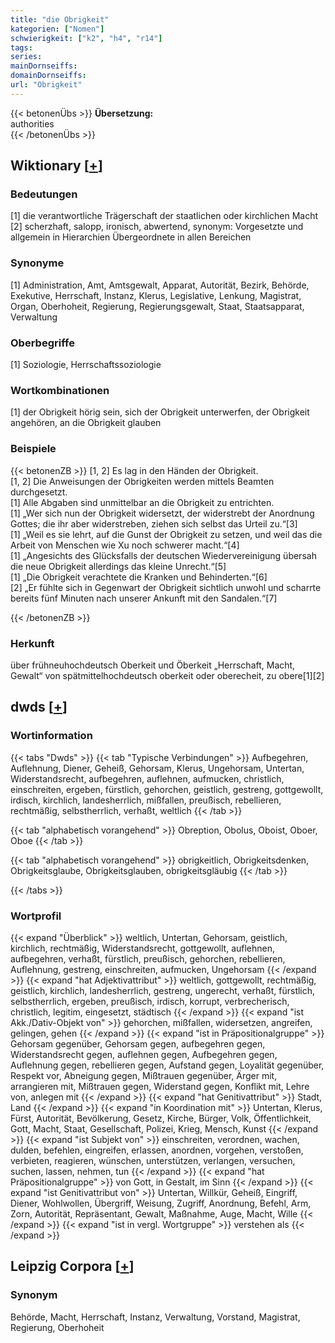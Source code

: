 ```yaml
---
title: "die Obrigkeit"
kategorien: ["Nomen"]
schwierigkeit: ["k2", "h4", "r14"]
tags:
series:
mainDornseiffs:
domainDornseiffs:
url: "Obrigkeit"
---
```


{{< betonenÜbs >}}
**Übersetzung:**  
authorities  
{{< /betonenÜbs >}}

## Wiktionary [[+](https://de.wiktionary.org/wiki/Obrigkeit)]

### Bedeutungen
[1] die verantwortliche Trägerschaft der staatlichen oder kirchlichen Macht  
[2] scherzhaft, salopp, ironisch, abwertend, synonym: Vorgesetzte und allgemein in Hierarchien Übergeordnete in allen Bereichen  

### Synonyme
[1] Administration, Amt, Amtsgewalt, Apparat, Autorität, Bezirk, Behörde, Exekutive, Herrschaft, Instanz, Klerus, Legislative, Lenkung, Magistrat, Organ, Oberhoheit, Regierung, Regierungsgewalt, Staat, Staatsapparat, Verwaltung  

### Oberbegriffe
[1] Soziologie, Herrschaftssoziologie  

### Wortkombinationen
[1] der Obrigkeit hörig sein, sich der Obrigkeit unterwerfen, der Obrigkeit angehören, an die Obrigkeit glauben  

### Beispiele
{{< betonenZB >}}
[1, 2] Es lag in den Händen der Obrigkeit.  
[1, 2] Die Anweisungen der Obrigkeiten werden mittels Beamten durchgesetzt.  
[1] Alle Abgaben sind unmittelbar an die Obrigkeit zu entrichten.  
[1] „Wer sich nun der Obrigkeit widersetzt, der widerstrebt der Anordnung Gottes; die ihr aber widerstreben, ziehen sich selbst das Urteil zu.“[3]  
[1] „Weil es sie lehrt, auf die Gunst der Obrigkeit zu setzen, und weil das die Arbeit von Menschen wie Xu noch schwerer macht.“[4]  
[1] „Angesichts des Glücksfalls der deutschen Wiedervereinigung übersah die neue Obrigkeit allerdings das kleine Unrecht.“[5]  
[1] „Die Obrigkeit verachtete die Kranken und Behinderten.“[6]  
[2] „Er fühlte sich in Gegenwart der Obrigkeit sichtlich unwohl und scharrte bereits fünf Minuten nach unserer Ankunft mit den Sandalen.“[7]  

{{< /betonenZB >}}
### Herkunft
über frühneuhochdeutsch Oberkeit und Öberkeit „Herrschaft, Macht, Gewalt“ von spätmittelhochdeutsch oberkeit oder oberecheit, zu obere[1][2]  



## dwds [[+](https://www.dwds.de/wb/Obrigkeit)]

### Wortinformation
{{< tabs "Dwds" >}}
{{< tab "Typische Verbindungen" >}}
Aufbegehren, Auflehnung, Diener, Geheiß, Gehorsam, Klerus, Ungehorsam, Untertan, Widerstandsrecht, aufbegehren, auflehnen, aufmucken, christlich, einschreiten, ergeben, fürstlich, gehorchen, geistlich, gestreng, gottgewollt, irdisch, kirchlich, landesherrlich, mißfallen, preußisch, rebellieren, rechtmäßig, selbstherrlich, verhaßt, weltlich
{{< /tab >}}

{{< tab "alphabetisch vorangehend" >}}
Obreption, Obolus, Oboist, Oboer, Oboe
{{< /tab >}}

{{< tab "alphabetisch vorangehend" >}}
obrigkeitlich, Obrigkeitsdenken, Obrigkeitsglaube, Obrigkeitsglauben, obrigkeitsgläubig
{{< /tab >}}

{{< /tabs >}}

### Wortprofil
{{< expand "Überblick" >}} weltlich, Untertan, Gehorsam, geistlich, kirchlich, rechtmäßig, Widerstandsrecht, gottgewollt, auflehnen, aufbegehren, verhaßt, fürstlich, preußisch, gehorchen, rebellieren, Auflehnung, gestreng, einschreiten, aufmucken, Ungehorsam {{< /expand >}}
{{< expand "hat Adjektivattribut" >}} weltlich, gottgewollt, rechtmäßig, geistlich, kirchlich, landesherrlich, gestreng, ungerecht, verhaßt, fürstlich, selbstherrlich, ergeben, preußisch, irdisch, korrupt, verbrecherisch, christlich, legitim, eingesetzt, städtisch {{< /expand >}}
{{< expand "ist Akk./Dativ-Objekt von" >}} gehorchen, mißfallen, widersetzen, angreifen, gelingen, gehen {{< /expand >}}
{{< expand "ist in Präpositionalgruppe" >}} Gehorsam gegenüber, Gehorsam gegen, aufbegehren gegen, Widerstandsrecht gegen, auflehnen gegen, Aufbegehren gegen, Auflehnung gegen, rebellieren gegen, Aufstand gegen, Loyalität gegenüber, Respekt vor, Abneigung gegen, Mißtrauen gegenüber, Ärger mit, arrangieren mit, Mißtrauen gegen, Widerstand gegen, Konflikt mit, Lehre von, anlegen mit {{< /expand >}}
{{< expand "hat Genitivattribut" >}} Stadt, Land {{< /expand >}}
{{< expand "in Koordination mit" >}} Untertan, Klerus, Fürst, Autorität, Bevölkerung, Gesetz, Kirche, Bürger, Volk, Öffentlichkeit, Gott, Macht, Staat, Gesellschaft, Polizei, Krieg, Mensch, Kunst {{< /expand >}}
{{< expand "ist Subjekt von" >}} einschreiten, verordnen, wachen, dulden, befehlen, eingreifen, erlassen, anordnen, vorgehen, verstoßen, verbieten, reagieren, wünschen, unterstützen, verlangen, versuchen, suchen, lassen, nehmen, tun {{< /expand >}}
{{< expand "hat Präpositionalgruppe" >}} von Gott, in Gestalt, im Sinn {{< /expand >}}
{{< expand "ist Genitivattribut von" >}} Untertan, Willkür, Geheiß, Eingriff, Diener, Wohlwollen, Übergriff, Weisung, Zugriff, Anordnung, Befehl, Arm, Zorn, Autorität, Repräsentant, Gewalt, Maßnahme, Auge, Macht, Wille {{< /expand >}}
{{< expand "ist in vergl. Wortgruppe" >}} verstehen als {{< /expand >}}

## Leipzig Corpora [[+](https://corpora.uni-leipzig.de/en/res?word=Obrigkeit&corpusId=deu_newscrawl-public_2018)]


### Synonym
Behörde, Macht, Herrschaft, Instanz, Verwaltung, Vorstand, Magistrat, Regierung, Oberhoheit

